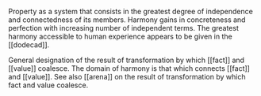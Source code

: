 Property as a system that consists in the greatest degree of independence and connectedness of its members. Harmony gains in concreteness and perfection with increasing number of independent terms. The greatest harmony accessible to human experience appears to be given in the [[dodecad]].

General designation of the result of transformation by which [[fact]] and [[value]] coalesce. The domain of harmony is that which connects [[fact]] and [[value]]. See also [[arena]] on the result of transformation by which fact and value coalesce. 

